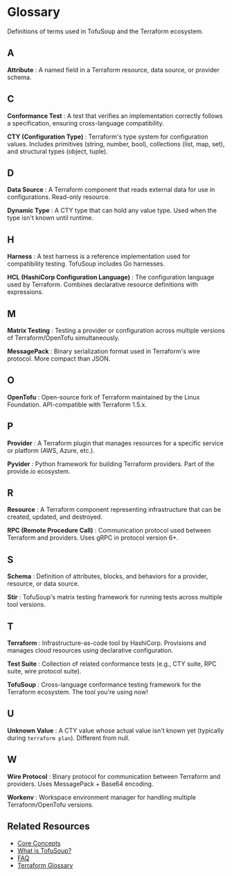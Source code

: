 # Glossary

Definitions of terms used in TofuSoup and the Terraform ecosystem.

## A

**Attribute**
: A named field in a Terraform resource, data source, or provider schema.

## C

**Conformance Test**
: A test that verifies an implementation correctly follows a specification, ensuring cross-language compatibility.

**CTY (Configuration Type)**
: Terraform's type system for configuration values. Includes primitives (string, number, bool), collections (list, map, set), and structural types (object, tuple).

## D

**Data Source**
: A Terraform component that reads external data for use in configurations. Read-only resource.

**Dynamic Type**
: A CTY type that can hold any value type. Used when the type isn't known until runtime.

## H

**Harness**
: A test harness is a reference implementation used for compatibility testing. TofuSoup includes Go harnesses.

**HCL (HashiCorp Configuration Language)**
: The configuration language used by Terraform. Combines declarative resource definitions with expressions.

## M

**Matrix Testing**
: Testing a provider or configuration across multiple versions of Terraform/OpenTofu simultaneously.

**MessagePack**
: Binary serialization format used in Terraform's wire protocol. More compact than JSON.

## O

**OpenTofu**
: Open-source fork of Terraform maintained by the Linux Foundation. API-compatible with Terraform 1.5.x.

## P

**Provider**
: A Terraform plugin that manages resources for a specific service or platform (AWS, Azure, etc.).

**Pyvider**
: Python framework for building Terraform providers. Part of the provide.io ecosystem.

## R

**Resource**
: A Terraform component representing infrastructure that can be created, updated, and destroyed.

**RPC (Remote Procedure Call)**
: Communication protocol used between Terraform and providers. Uses gRPC in protocol version 6+.

## S

**Schema**
: Definition of attributes, blocks, and behaviors for a provider, resource, or data source.

**Stir**
: TofuSoup's matrix testing framework for running tests across multiple tool versions.

## T

**Terraform**
: Infrastructure-as-code tool by HashiCorp. Provisions and manages cloud resources using declarative configuration.

**Test Suite**
: Collection of related conformance tests (e.g., CTY suite, RPC suite, wire protocol suite).

**TofuSoup**
: Cross-language conformance testing framework for the Terraform ecosystem. The tool you're using now!

## U

**Unknown Value**
: A CTY value whose actual value isn't known yet (typically during `terraform plan`). Different from null.

## W

**Wire Protocol**
: Binary protocol for communication between Terraform and providers. Uses MessagePack + Base64 encoding.

**Workenv**
: Workspace environment manager for handling multiple Terraform/OpenTofu versions.

## Related Resources

- [Core Concepts](core-concepts/architecture.md)
- [What is TofuSoup?](getting-started/what-is-tofusoup.md)
- [FAQ](faq.md)
- [Terraform Glossary](https://www.terraform.io/docs/glossary)
